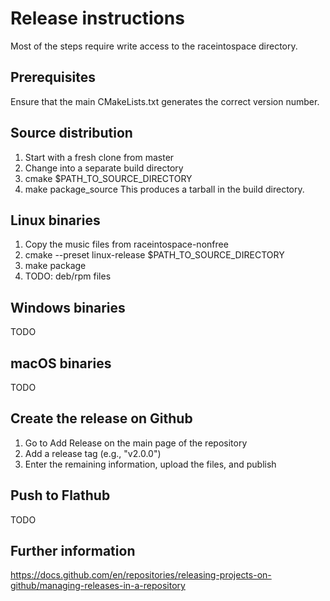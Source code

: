 # Release instructions
Most of the steps require write access to the raceintospace directory.

## Prerequisites
Ensure that the main CMakeLists.txt generates the correct version number.

## Source distribution
1. Start with a fresh clone from master
2. Change into a separate build directory
3. cmake $PATH_TO_SOURCE_DIRECTORY
4. make package_source
This produces a tarball in the build directory. 

## Linux binaries
1. Copy the music files from raceintospace-nonfree
2. cmake --preset linux-release $PATH_TO_SOURCE_DIRECTORY
3. make package
4. TODO: deb/rpm files

## Windows binaries
TODO

## macOS binaries
TODO

## Create the release on Github
1. Go to Add Release on the main page of the repository
2. Add a release tag (e.g., "v2.0.0")
3. Enter the remaining information, upload the files, and publish

## Push to Flathub
TODO

## Further information
https://docs.github.com/en/repositories/releasing-projects-on-github/managing-releases-in-a-repository
